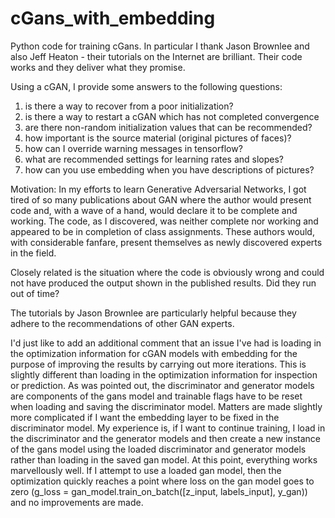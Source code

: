 # cGans_with_embedding
Python code for training cGans.  In particular I thank Jason Brownlee and also Jeff Heaton - their tutorials on the Internet are brilliant.  Their code works and they deliver what they promise.  

Using a cGAN, I provide some answers to the following questions:
  1.  is there a way to recover from a poor initialization?
  2.  is there a way to restart a cGAN which has not completed convergence
  3.  are there non-random initialization values that can be recommended?
  4.  how important is the source material (original pictures of faces)?
  5.  how can I override warning messages in tensorflow?
  6.  what are recommended settings for learning rates and slopes?
  7.  how can you use embedding when you have descriptions of pictures?

Motivation:
In my efforts to learn Generative Adversarial Networks, I got tired of so many publications about GAN where the author would present code and, with a wave of a hand, would declare it to be complete and working.  The code, as I discovered, was neither complete nor working and appeared to be in completion of class assignments.  These authors would, with considerable fanfare, present themselves as newly discovered experts in the field.  

Closely related is the situation where the code is obviously wrong and could not have produced the output shown in the published results.  Did they run out of time?   

The tutorials by Jason Brownlee are particularly helpful because they adhere to the recommendations of other GAN experts.  

I'd just like to add an additional comment that an issue I've had is loading in the optimization information for cGAN models with embedding for the purpose of improving the results by carrying out more iterations.  This is slightly different than loading in the optimization information for inspection or prediction.  As was pointed out, the discriminator and generator models are components of the gans model and trainable flags have to be reset when loading and saving the discriminator model.  Matters are made slightly more complicated if I want the embedding layer to be fixed in the discriminator model.  My experience is, if I want to continue training, I load in the discriminator and the generator models and then create a new instance of the gans model using the loaded discriminator and generator models rather than loading in the saved gan model.  At this point, everything works marvellously well.  If I attempt to use a loaded gan model, then the optimization quickly reaches a point where loss on the gan model goes to zero (g_loss = gan_model.train_on_batch([z_input, labels_input], y_gan)) and no improvements are made.    

